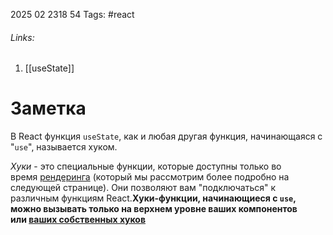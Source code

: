 2025 02 2318 54
Tags: #react 
###### Links: 
1) [[useState]]
# Заметка
В React функция `useState`, как и любая другая функция, начинающаяся с "`use`", называется хуком.

_Хуки_ - это специальные функции, которые доступны только во время [рендеринга](https://reactdev.ru/learn/render-and-commit/) (который мы рассмотрим более подробно на следующей странице). Они позволяют вам "подключаться" к различным функциям React.**Хуки-функции, начинающиеся с `use`, можно вызывать только на верхнем уровне ваших компонентов или [ваших собственных хуков](https://reactdev.ru/learn/reusing-logic-with-custom-hooks/)** 